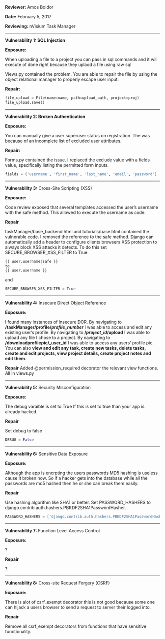 **Reviewer:** Amos Boldor

**Date:** February 5, 2017

**Reviewing:** nVisium Task Manager


----------------------

**Vulnerability 1: SQL Injection**

**Exposure:**

When uploading a file to a project you can pass in sql commands and it will execute of done right because they uplaod a file using raw sql

Views.py contained the problem.  You are able to repair the file by using the object relational manager to properly escape user input:

**Repair:**
```python
file_upload = File(name=name, path=upload_path, project=proj)
file_upload.save()
```

----------------------
**Vulnerability 2: Broken Authentication**

**Exposure:**

You can manually give a user superuser status on registration. The was because of an incomplete list of excluded user attributes. 

**Repair:**

Forms.py contained the issue. I replaced the exclude value with a fields value, specifically listing the permitted form inputs. 
```python
fields = ('username', 'first_name', 'last_name', 'email', 'password')
```

----------------------
**Vulnerability 3:** Cross-Site Scripting (XSS)

**Exposure:**

Code review exposed that several templates accessed the user’s username with the safe method. This allowed to execute the username as code.

**Repair**

taskManager/base_backend.html and tutorials/base.html contained the vulnerable code. I removed the reference to the safe method.
Django can automatically add a header to configure clients browsers XSS protection to always block XSS attacks it detects. To do this set SECURE_BROWSER_XSS_FILTER to True
```python
{{ user.username|safe }}
to
{{ user.username }}
```
and
```python
SECURE_BROWSER_XSS_FILTER = True
```

----------------------
**Vulnerability 4:** Insecure Direct Object Reference

**Exposure:**

I found many instances of Insecure DOR. 
By navigating to **/taskManager/profile/_profile_number_** I was able to access and edit any existing user’s profile.
By navigating to **/_project_id_/upload** I was able to upload any file I chose to a project.
By navigating to **/downloadprofilepic/_user_id** I was able to access any users’ profile pic.
You can also **view and edit any task, create new tasks, delete tasks, create and edit projects, view project details, create project notes and edit them**.

**Repair**
Added @permission_required decorator the relevant view functions.
All in views.py

----------------------
**Vulnerability 5:** Security Misconfiguration

**Exposure:**

The debug varaible is set to True
If this is set to true than your app is already hacked.

**Repair**

Set debug to false

```python
DEBUG = False
```

----------------------
**Vulnerability 6:** Sensitive Data Exposure

**Exposure:**

Although the app is encrpting the users passwords MD5 hashing is useless cause it broken now.
So if a hacker gets into the database while all the passwords are md5 hashed then he or she can break them easily.

**Repair**

Use hashing algorithm like SHA1 or better.
Set PASSWORD_HASHERS to django.contrib.auth.hashers.PBKDF2SHA1PasswordHasher.

```python
PASSWORD_HASHERS = ['django.contrib.auth.hashers.PBKDF2SHA1PasswordHasher']
```

----------------------
**Vulnerability 7:** Function Level Access Control

**Exposure:**

?

**Repair**

?

----------------------
**Vulnerability 8:** Cross-site Request Forgery (CSRF)

**Exposure:**

There is alot of csrf_exempt decorator this is not good because some one can hijack a users browser to send a request to server their logged into.

**Repair**

Remove all csrf_exempt decorators from functions that have sensitive functionality.
